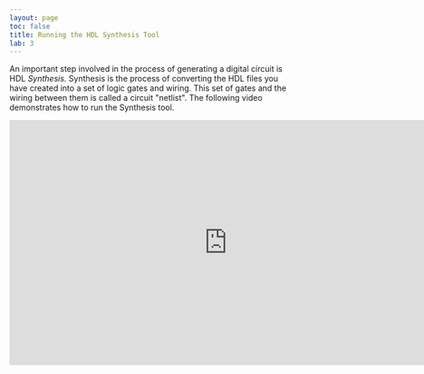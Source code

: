 ```yaml
---
layout: page
toc: false
title: Running the HDL Synthesis Tool
lab: 3
---
```


An important step involved in the process of generating a digital circuit is HDL _Synthesis_. Synthesis is the process of converting the HDL files you have created into a set of logic gates and wiring. This set of gates and the wiring between them is called a circuit "netlist". The following video demonstrates how to run the Synthesis tool.

<iframe width="768" height="432" src="https://www.youtube.com/embed/iraTlb5Q4G0?rel=0" frameborder="0" allow="accelerometer; autoplay; encrypted-media; gyroscope; picture-in-picture" allowfullscreen></iframe>

<!--
/*

Pictures that explain the synthesis tool:
* Screen shot of pressing the "Run Synthesis" tool
* Screen shot of top right corner (Running synth_Design) - takes time
* Screen shot of top right (Synthesis complete). Also show the dialog box on what to do next.

Video Synthesis Report:
* Show them the message window (review). Add a message intentionally.
* Show them how to get this report

After successfully completing the synthesis process, you can view a schematic of your circuit. This circuit schematic will be different from the one that you obtained in an earlier "RTL Elaboration" step and is mapped to the circuit primitives of the FPGA.

* Show them how to get the schematic ("schematic" icon)

*/

/*
===== Using a Tcl Command to Initiate Synthesis =====

The syntheiss

<code>
launch_runs synth_1
</code>
*/
-->
